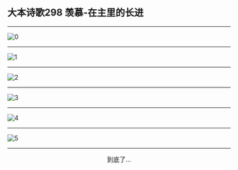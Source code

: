 
## 大本诗歌298 羡慕-在主里的长进
        
<div id="aplayer0"></div>

---

<img alt="0" data-original="/data/d0297/0">

---

<img alt="1" data-original="/data/d0297/1">

---

<img alt="2" data-original="/data/d0297/2">

---

<img alt="3" data-original="/data/d0297/3">

---

<img alt="4" data-original="/data/d0297/4">

---

<img alt="5" data-original="/data/d0297/5">

---

<p style="text-align: center">到底了...</p>

<script src="/js/dist-view.js"></script>

<script>
MAIN.id = 'd0297';
        
const ap0 = new APlayer({
    container: document.getElementById('aplayer0'),
    volume: 1,
    loop: 'none',
    preload: 'none',
    audio: [{
        name: '大本诗歌298.mp3',
        artist: '大本诗歌',
        url: 'https://res.wx.qq.com/voice/getvoice?mediaid=MzI0NTk3MDM5M18yMjQ3NDkxMTIz',
        cover: '/favicon'
    }]
});
</script>
